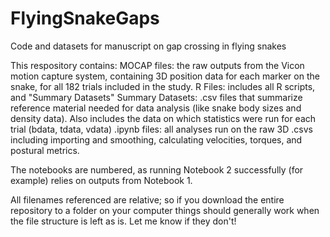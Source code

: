# FlyingSnakeGaps
Code and datasets for manuscript on gap crossing in flying snakes

This respository contains:
  MOCAP files: the raw outputs from the Vicon motion capture system, containing 3D position data for each marker on the snake, for all 182 trials included in the study.
  R Files: includes all R scripts, and "Summary Datasets"
  Summary Datasets: .csv files that summarize reference material needed for data analysis (like snake body sizes and density data). Also includes the data on which statistics were run for each trial (bdata, tdata, vdata)
  .ipynb files: all analyses run on the raw 3D .csvs including importing and smoothing, calculating velocities, torques, and postural metrics. 
  
The notebooks are numbered, as running Notebook 2 successfully (for example) relies on outputs from Notebook 1. 

All filenames referenced are relative; so if you download the entire repository to a folder on your computer things should generally work when the file structure is left as is. Let me know if they don't!
